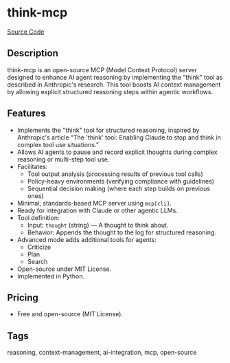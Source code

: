 # think-mcp

[Source Code](https://github.com/Rai220/think-mcp)

## Description
think-mcp is an open-source MCP (Model Context Protocol) server designed to enhance AI agent reasoning by implementing the "think" tool as described in Anthropic's research. This tool boosts AI context management by allowing explicit structured reasoning steps within agentic workflows.

## Features
- Implements the "think" tool for structured reasoning, inspired by Anthropic's article “The 'think' tool: Enabling Claude to stop and think in complex tool use situations.”
- Allows AI agents to pause and record explicit thoughts during complex reasoning or multi-step tool use.
- Facilitates:
  - Tool output analysis (processing results of previous tool calls)
  - Policy-heavy environments (verifying compliance with guidelines)
  - Sequential decision making (where each step builds on previous ones)
- Minimal, standards-based MCP server using `mcp[cli]`.
- Ready for integration with Claude or other agentic LLMs.
- Tool definition:
  - Input: `thought` (string) — A thought to think about.
  - Behavior: Appends the thought to the log for structured reasoning.
- Advanced mode adds additional tools for agents:
  - Criticize
  - Plan
  - Search
- Open-source under MIT License.
- Implemented in Python.

## Pricing
- Free and open-source (MIT License).

## Tags
reasoning, context-management, ai-integration, mcp, open-source
